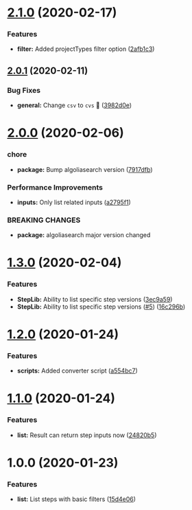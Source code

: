 # [2.1.0](https://github.com/bitrise-io/steplib-search/compare/v2.0.1...v2.1.0) (2020-02-17)


### Features

* **filter:** Added projectTypes filter option ([2afb1c3](https://github.com/bitrise-io/steplib-search/commit/2afb1c3f2e950705d202214e7fe3dff5d43c29dd))

## [2.0.1](https://github.com/bitrise-io/steplib-search/compare/v2.0.0...v2.0.1) (2020-02-11)


### Bug Fixes

* **general:** Change `csv` to `cvs` :see_no_evil: ([3982d0e](https://github.com/bitrise-io/steplib-search/commit/3982d0e9ec2107a2c9d8373a25d0db4ef212eac7))

# [2.0.0](https://github.com/bitrise-io/steplib-search/compare/v1.3.0...v2.0.0) (2020-02-06)


### chore

* **package:** Bump algoliasearch version ([7917dfb](https://github.com/bitrise-io/steplib-search/commit/7917dfb9228928bb73fa2f6040e86d76a0980a3c))


### Performance Improvements

* **inputs:** Only list related inputs ([a2795f1](https://github.com/bitrise-io/steplib-search/commit/a2795f1d5f3451301aa74a75f16b52cd5c05fb3d))


### BREAKING CHANGES

* **package:** algoliasearch major version changed

# [1.3.0](https://github.com/bitrise-io/steplib-search/compare/v1.2.0...v1.3.0) (2020-02-04)


### Features

* **StepLib:** Ability to list specific step versions ([3ec9a59](https://github.com/bitrise-io/steplib-search/commit/3ec9a598fec1bb9cb3a45aaa1e3eb4b6ca949233))
* **StepLib:** Ability to list specific step versions ([#5](https://github.com/bitrise-io/steplib-search/issues/5)) ([16c296b](https://github.com/bitrise-io/steplib-search/commit/16c296b82de0ba82b9266257bee3406d68edee27))

# [1.2.0](https://github.com/bitrise-io/steplib-search/compare/v1.1.0...v1.2.0) (2020-01-24)


### Features

* **scripts:** Added converter script ([a554bc7](https://github.com/bitrise-io/steplib-search/commit/a554bc786c9830133d6a384cacae4548b5a10625))

# [1.1.0](https://github.com/bitrise-io/steplib-search/compare/v1.0.0...v1.1.0) (2020-01-24)


### Features

* **list:** Result can return step inputs now ([24820b5](https://github.com/bitrise-io/steplib-search/commit/24820b57e7069c0b8d9150445fb83d0581034cc0))

# 1.0.0 (2020-01-23)


### Features

* **list:** List steps with basic filters ([15d4e06](https://github.com/bitrise-io/steplib-search/commit/15d4e067ad5e75d7311a3fef87e893a9403a56d4))
